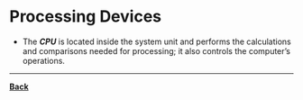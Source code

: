 # Processing Devices
- The **_CPU_** is located inside the system unit and performs the calculations and comparisons needed for processing; it also controls the computer’s operations.


---
**[Back](INTCOMPrelimCh5.md)**